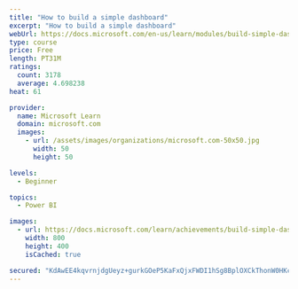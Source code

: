 ```yaml
---
title: "How to build a simple dashboard"
excerpt: "How to build a simple dashboard"
webUrl: https://docs.microsoft.com/en-us/learn/modules/build-simple-dashboard/
type: course
price: Free
length: PT31M
ratings:
  count: 3178
  average: 4.698238
heat: 61

provider:
  name: Microsoft Learn
  domain: microsoft.com
  images:
    - url: /assets/images/organizations/microsoft.com-50x50.jpg
      width: 50
      height: 50

levels:
  - Beginner

topics:
  - Power BI

images:
  - url: https://docs.microsoft.com/learn/achievements/build-simple-dashboard-social.png
    width: 800
    height: 400
    isCached: true

secured: "KdAwEE4kqvrnjdgUeyz+gurkGOeP5KaFxQjxFWDI1hSg8BplOXCkThonW0HKcq+tQJ26Sto3tnyHlWiUkBAK3D147umvvhzDte8/jNLI/SGY20ZT4JTCTliu569xUPezRBcYzl+tE1AZsLbhCwYjmAUeqdOMhs5x/8og7rV5AfHqEsfoPovYxs9yEFkKoH4BC0evtIqmYgpXPpFChzCwMzH7U2tSPz+BNCSmprDnZoRK9zVzjp7i8TJEDwtKZgY85UiVeVn0qbmDgni7OoZQEG7l2hjghmpxIm3d8DB1UB1b/yEa3WPq8sOFPaHSQJ7jnMm00mTGteY+jicxQW9dKaxrANnin0kQVroM2stXS1GOLB3nbAJ3KEUDPDIh6Ixl4zUr66sOgFdfy4zs1Tklnm3tHyuUle/Z2MCVOtYVVmM=;ADHmw1jjaTigL+KEyL0H5Q=="
---
```



